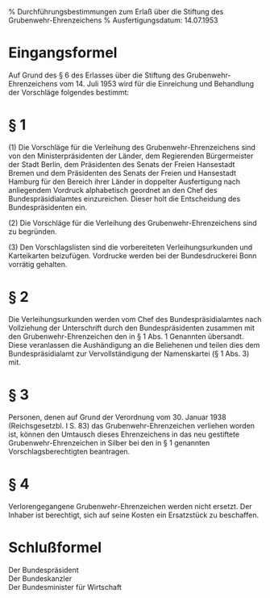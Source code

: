 % Durchführungsbestimmungen zum Erlaß über die Stiftung des Grubenwehr-Ehrenzeichens
% Ausfertigungsdatum: 14.07.1953
 
# Eingangsformel

Auf Grund des § 6 des Erlasses über die Stiftung des Grubenwehr-Ehrenzeichens vom 14. Juli 1953 wird für die Einreichung und Behandlung der Vorschläge folgendes bestimmt:

# § 1

(1) Die Vorschläge für die Verleihung des Grubenwehr-Ehrenzeichens sind von den Ministerpräsidenten der Länder, dem Regierenden Bürgermeister der Stadt Berlin, dem Präsidenten des Senats der Freien Hansestadt Bremen und dem Präsidenten des Senats der Freien und Hansestadt Hamburg für den Bereich ihrer Länder in doppelter Ausfertigung nach anliegendem Vordruck alphabetisch geordnet an den Chef des Bundespräsidialamtes einzureichen. Dieser holt die Entscheidung des Bundespräsidenten ein.

(2) Die Vorschläge für die Verleihung des Grubenwehr-Ehrenzeichens sind zu begründen.

(3) Den Vorschlagslisten sind die vorbereiteten Verleihungsurkunden und Karteikarten beizufügen. Vordrucke werden bei der Bundesdruckerei Bonn vorrätig gehalten.

# § 2

Die Verleihungsurkunden werden vom Chef des Bundespräsidialamtes nach Vollziehung der Unterschrift durch den Bundespräsidenten zusammen mit den Grubenwehr-Ehrenzeichen den in § 1 Abs. 1 Genannten übersandt. Diese veranlassen die Aushändigung an die Beliehenen und teilen dies dem Bundespräsidialamt zur Vervollständigung der Namenskartei (§ 1 Abs. 3) mit.

# § 3

Personen, denen auf Grund der Verordnung vom 30. Januar 1938 (Reichsgesetzbl. I S. 83) das Grubenwehr-Ehrenzeichen verliehen worden ist, können den Umtausch dieses Ehrenzeichens in das neu gestiftete Grubenwehr-Ehrenzeichen in Silber bei den in § 1 genannten Vorschlagsberechtigten beantragen.

# § 4

Verlorengegangene Grubenwehr-Ehrenzeichen werden nicht ersetzt. Der Inhaber ist berechtigt, sich auf seine Kosten ein Ersatzstück zu beschaffen.

# Schlußformel

Der Bundespräsident  
Der Bundeskanzler  
Der Bundesminister für Wirtschaft
